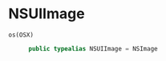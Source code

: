 # NSUIImage

<dl>
<dt><code>os(OSX)</code></dt>
<dd>

``` swift
public typealias NSUIImage = NSImage
```

</dd>
</dl>
